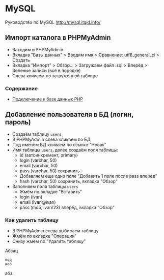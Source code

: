 # MySQL
Руководство по MySQL
http://mysql.itgid.info/

## Импорт каталога в PHPMyAdmin
* Заходим в PHPMyAdmin
* Вкладка "Базы данных" > Вводим имя > Сравнение: utf8_general_ci > Создать
* Вкладка "Импорт" > Обзор... > Загружаем файл .sql > Вперёд > Зеленые записи (всё в порядке)
* Слева кликаем по загруженной таблице

### Содержание
* [Подключение к базе данных PHP](https://damir-art.github.io/mysql/mysqli_connect/)

## Добавление пользователя в БД (логин, пароль)
* Создаём таблицу `users`
* В PHPMyAdmin слева кликаем по БД
* Под именем БД кликаем по ссылке "Новая"
* Имя таблицы `users`, далее создаём поля таблицы:
    * id (автоинкремент, primary)
    * login (varchar, 50)
    * email (varchar, 50)
    * pass (varchar, 50) сохранить
    * Добавляем еще одно поле "Добавить 1 поле после pass вперед"
    * hash (varchar, 50) сохранить, вкладка "Обзор"
* Заполняем поля таблицы `users`
    * Жмём по вкладке "Вставить"
    * login (ivan)
    * email (ivan@ivan)
    * pass (md5, ivan123) вперёд, вкладка "Обзор"
    
### Как удалить таблицу
* В PHPMyAdmin слева выбираем таблицу
* Жмём по вкладке "Операции"
* Снизу жмем по "Удалить таблицу"

Абзац
    
    код
    као

абз
